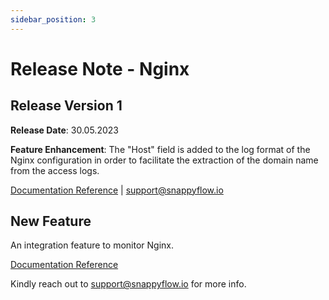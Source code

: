 ```yaml
---
sidebar_position: 3 
---
```

# Release Note - Nginx

## Release Version 1

**Release Date**: 30.05.2023

**Feature Enhancement**: The "Host" field is added to the log format of the Nginx configuration  in order to facilitate the extraction of the domain name from the access logs.

[Documentation Reference](/docs/sidebar-sf-selfhosted-turbo/Integrations/nginx/nginx_instance#optional-fields-supported) | [support@snappyflow.io](mailto:support@snappyflow.io)

## New Feature

An integration feature to monitor Nginx.

[Documentation Reference](/docs/sidebar-sf-selfhosted-turbo/Integrations/nginx/overview)

Kindly reach out to [support@snappyflow.io](mailto:support@snappyflow.io) for more info.

